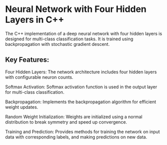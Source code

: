  # Neural Network with Four Hidden Layers in C++

The C++ implementation of a deep neural network with four hidden layers is designed for multi-class classification tasks. It is trained using backpropagation with stochastic gradient descent.

## Key Features:

  Four Hidden Layers: The network architecture includes four hidden layers with configurable neuron counts.
  
  Softmax Activation: Softmax activation function is used in the output layer for multi-class classification.
  
  Backpropagation: Implements the backpropagation algorithm for efficient weight updates.
  
  Random Weight Initialization: Weights are initialized using a normal distribution to break symmetry and speed up convergence.
  
  Training and Prediction: Provides methods for training the network on input data with corresponding labels, and making predictions on new data.
  
